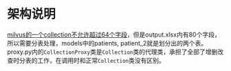 # 架构说明
[milvus的一个collection不允许超过64个字段](https://milvus.io/docs/limitations.md#Number-of-resources-in-a-collection)，但是output.xlsx内有80个字段，所以需要分表处理，models中的patients, patient_2就是划分出的两个表。  
proxy.py内的`CollectionProxy`类是`Collection`类的代理类，承担了全部了增删改查时分表的工作，在调用时和正常`Collection`类没有区别。

